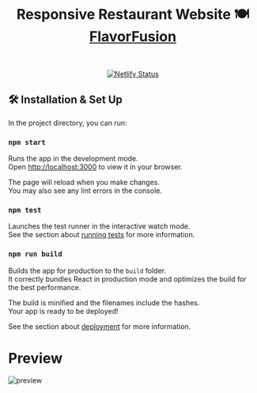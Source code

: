 <h1 align="center">
  Responsive Restaurant Website 🍽️<br/>
  <a href="https://flavorfusion.netlify.app/" target="_blank">FlavorFusion</a>
</h1>


<br/>
<p align="center">
  <a href="https://flavorfusion.netlify.app/" target="_blank">
    <img src="https://api.netlify.com/api/v1/badges/ac95dc32-745f-48e2-8e2f-5795d50b580f/deploy-status" alt="Netlify Status" />
  </a>
</p>

## 🛠 Installation & Set Up

In the project directory, you can run:

### `npm start`

Runs the app in the development mode.\
Open [http://localhost:3000](http://localhost:3000) to view it in your browser.

The page will reload when you make changes.\
You may also see any lint errors in the console.

### `npm test`

Launches the test runner in the interactive watch mode.\
See the section about [running tests](https://facebook.github.io/create-react-app/docs/running-tests) for more information.

### `npm run build`

Builds the app for production to the `build` folder.\
It correctly bundles React in production mode and optimizes the build for the best performance.

The build is minified and the filenames include the hashes.\
Your app is ready to be deployed!

See the section about [deployment](https://facebook.github.io/create-react-app/docs/deployment) for more information.


# Preview


![preview](https://github.com/IrakliGvelesiani/FlavorFusion/assets/104423165/1dee6f90-261c-478e-9a06-4f7ca5823d7a)

